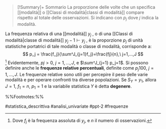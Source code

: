 > [!Summary]+ Sommario
> La proporzione delle volte che un specifica [[modalità]] o [[Classi di modalità|classi di modalità]] compare rispetto al totale delle osservazioni.
> Si indicano con $p_j$ dove $j$ indica la modalità.

La frequenza relativa di una [[modalità]] $y_j$ , o di una [[Classi di modalità|classe di modalità]] $y_j−1 \vdash y_j$ , è la proporzione $p_j$ di unità statistiche portatrici di tale modalità o classe di modalità, corrisponde a:
$$ p_j = \frac{f_j}{\sum^J_{j=1}f_j}=\frac{fj}{n},\ j=1,...,J $$[^1]
Evidentemente, $pj \gt 0,\ j=1,...,J$, e $\sum^J_{j=1} p_j=1$.
Si possono definire anche le **frequenze relative percentuali**, definite come $p_j 100,\ j = 1, . . . , J$. 
Le frequenze relative sono utili per percepire il peso delle varie modalità e per operare confronti tra diverse popolazioni. 
Se $S_Y = {y_1}$, allora $J = 1,\ f_1 = n,\ p_1 = 1$ e la variabile statistica $Y$ è detta **degenere**.

%%Footnotes:%%

[^1]: Dove $f_j$ è la frequenza assoluta di $y_j$, e $n$ il numero di osservazioni.

#statistica_descrittiva 
#analisi_univariate
#ppt-2 
#frequenze 